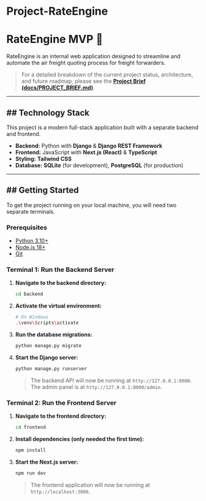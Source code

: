 # Project-RateEngine 

# RateEngine MVP 🚚

RateEngine is an internal web application designed to streamline and automate the air freight quoting process for freight forwarders.

> For a detailed breakdown of the current project status, architecture, and future roadmap, please see the [**Project Brief (docs/PROJECT_BRIEF.md)**](./docs/PROJECT_BRIEF.md).

---

## ## Technology Stack

This project is a modern full-stack application built with a separate backend and frontend.

* **Backend:** Python with **Django** & **Django REST Framework**
* **Frontend:** JavaScript with **Next.js (React)** & **TypeScript**
* **Styling:** **Tailwind CSS**
* **Database:** **SQLite** (for development), **PostgreSQL** (for production)

---

## ## Getting Started

To get the project running on your local machine, you will need two separate terminals.

### **Prerequisites**

* [Python 3.10+](https://www.python.org/downloads/)
* [Node.js 18+](https://nodejs.org/en)
* [Git](https://git-scm.com/downloads/)

### **Terminal 1: Run the Backend Server**

1.  **Navigate to the backend directory:**
    ```bash
    cd backend
    ```

2.  **Activate the virtual environment:**
    ```bash
    # On Windows
    .\venv\Scripts\activate
    ```

3.  **Run the database migrations:**
    ```bash
    python manage.py migrate
    ```

4.  **Start the Django server:**
    ```bash
    python manage.py runserver
    ```
    > The backend API will now be running at `http://127.0.0.1:8000`. The admin panel is at `http://127.0.0.1:8000/admin`.

### **Terminal 2: Run the Frontend Server**

1.  **Navigate to the frontend directory:**
    ```bash
    cd frontend
    ```

2.  **Install dependencies (only needed the first time):**
    ```bash
    npm install
    ```

3.  **Start the Next.js server:**
    ```bash
    npm run dev
    ```
    > The frontend application will now be running at `http://localhost:3000`.
````
